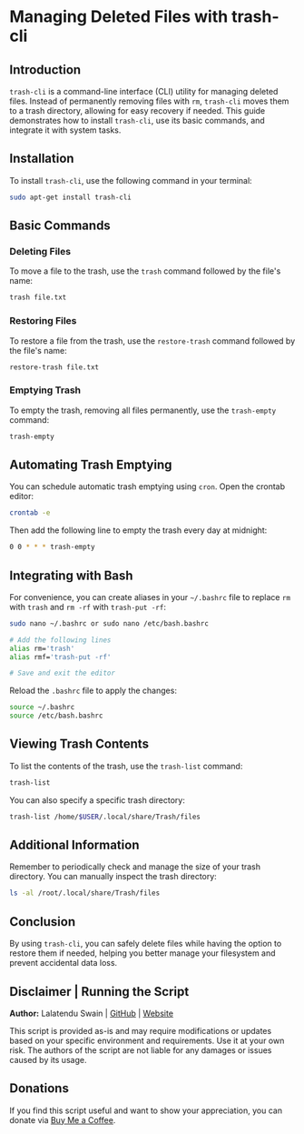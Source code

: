 # Managing Deleted Files with trash-cli

## Introduction

`trash-cli` is a command-line interface (CLI) utility for managing deleted files. Instead of permanently removing files with `rm`, `trash-cli` moves them to a trash directory, allowing for easy recovery if needed. This guide demonstrates how to install `trash-cli`, use its basic commands, and integrate it with system tasks.

## Installation

To install `trash-cli`, use the following command in your terminal:

```bash
sudo apt-get install trash-cli
```

## Basic Commands

### Deleting Files

To move a file to the trash, use the `trash` command followed by the file's name:

```bash
trash file.txt
```

### Restoring Files

To restore a file from the trash, use the `restore-trash` command followed by the file's name:

```bash
restore-trash file.txt
```

### Emptying Trash

To empty the trash, removing all files permanently, use the `trash-empty` command:

```bash
trash-empty
```

## Automating Trash Emptying

You can schedule automatic trash emptying using `cron`. Open the crontab editor:

```bash
crontab -e
```

Then add the following line to empty the trash every day at midnight:

```bash
0 0 * * * trash-empty
```

## Integrating with Bash

For convenience, you can create aliases in your `~/.bashrc` file to replace `rm` with `trash` and `rm -rf` with `trash-put -rf`:

```bash
sudo nano ~/.bashrc or sudo nano /etc/bash.bashrc

# Add the following lines
alias rm='trash'
alias rmf='trash-put -rf'

# Save and exit the editor
```

Reload the `.bashrc` file to apply the changes:

```bash
source ~/.bashrc
source /etc/bash.bashrc
```

## Viewing Trash Contents

To list the contents of the trash, use the `trash-list` command:

```bash
trash-list
```

You can also specify a specific trash directory:

```bash
trash-list /home/$USER/.local/share/Trash/files
```

## Additional Information

Remember to periodically check and manage the size of your trash directory. You can manually inspect the trash directory:

```bash
ls -al /root/.local/share/Trash/files
```

## Conclusion

By using `trash-cli`, you can safely delete files while having the option to restore them if needed, helping you better manage your filesystem and prevent accidental data loss.

## Disclaimer | Running the Script

**Author:** Lalatendu Swain | [GitHub](https://github.com/Lalatenduswain) | [Website](https://blog.lalatendu.info/)

This script is provided as-is and may require modifications or updates based on your specific environment and requirements. Use it at your own risk. The authors of the script are not liable for any damages or issues caused by its usage.

## Donations

If you find this script useful and want to show your appreciation, you can donate via [Buy Me a Coffee](https://www.buymeacoffee.com/lalatendu.swain).
